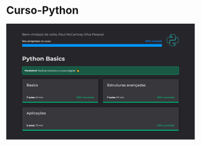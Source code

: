 # Curso-Python

<a href="#" target="_blank"><img src="./letscode-python.png" alt="Imamgem curso Python concluído"/></a>
